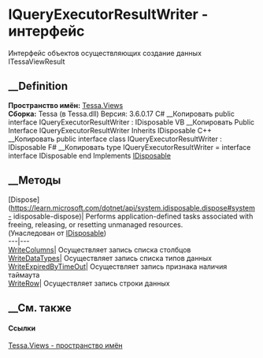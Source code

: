 # IQueryExecutorResultWriter - интерфейс
Интерфейс объектов осуществляющих создание данных ITessaViewResult
## __Definition
 **Пространство имён:** [Tessa.Views](N_Tessa_Views.htm)  
 **Сборка:** Tessa (в Tessa.dll) Версия: 3.6.0.17
C# __Копировать
     public interface IQueryExecutorResultWriter : IDisposable
VB __Копировать
     Public Interface IQueryExecutorResultWriter
    	Inherits IDisposable
C++ __Копировать
     public interface class IQueryExecutorResultWriter : IDisposable
F# __Копировать
     type IQueryExecutorResultWriter = 
        interface
            interface IDisposable
        end
Implements
    [IDisposable](https://learn.microsoft.com/dotnet/api/system.idisposable)
##  __Методы
[Dispose](https://learn.microsoft.com/dotnet/api/system.idisposable.dispose#system-
idisposable-dispose)| Performs application-defined tasks associated with
freeing, releasing, or resetting unmanaged resources.  
(Унаследован от
[IDisposable](https://learn.microsoft.com/dotnet/api/system.idisposable))  
---|---  
[WriteColumns](M_Tessa_Views_IQueryExecutorResultWriter_WriteColumns.htm)|
Осуществляет запись списка столбцов  
[WriteDataTypes](M_Tessa_Views_IQueryExecutorResultWriter_WriteDataTypes.htm)|
Осуществляет запись списка типов данных  
[WriteExpiredByTimeOut](M_Tessa_Views_IQueryExecutorResultWriter_WriteExpiredByTimeOut.htm)|
Осуществляет запись признака наличия таймаута  
[WriteRow](M_Tessa_Views_IQueryExecutorResultWriter_WriteRow.htm)|
Осуществляет запись строки данных  
## __См. также
#### Ссылки
[Tessa.Views - пространство имён](N_Tessa_Views.htm)
